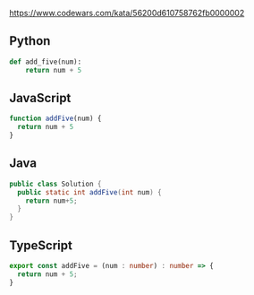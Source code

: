 https://www.codewars.com/kata/56200d610758762fb0000002

## Python
```python
def add_five(num):
    return num + 5
```

## JavaScript
```js
function addFive(num) {
  return num + 5
}
```

## Java
```java
public class Solution {
  public static int addFive(int num) {
    return num+5;
  }
}
```

## TypeScript
```ts
export const addFive = (num : number) : number => {
  return num + 5;
}
```